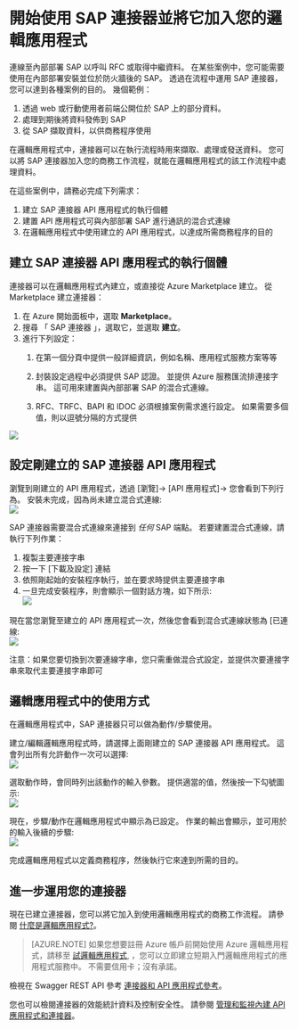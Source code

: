 <properties
   pageTitle="在 Logic Apps 中使用 SAP 連接器 | Microsoft Azure App Service"
   description="如何建立並設定 SAP 連接器或 API 應用程式，並在 Azure App Service 的邏輯應用程式中使用它"
   services="app-service\logic"
   documentationCenter=".net,nodejs,java"
   authors="harishkragarwal"
   manager="dwrede"
   editor=""/>

<tags
   ms.service="app-service-logic"
   ms.devlang="multiple"
   ms.topic="article"
   ms.tgt_pltfrm="na"
   ms.workload="integration"
   ms.date="11/30/2015"
   ms.author="sameerch"/>


# 開始使用 SAP 連接器並將它加入您的邏輯應用程式
連線至內部部署 SAP 以呼叫 RFC 或取得中繼資料。 在某些案例中，您可能需要使用在內部部署安裝並位於防火牆後的 SAP。 透過在流程中運用 SAP 連接器，您可以達到各種案例的目的。 幾個範例：  

1.  透過 web 或行動使用者前端公開位於 SAP 上的部分資料。
2.  處理到期後將資料發佈到 SAP
3.  從 SAP 擷取資料，以供商務程序使用

在邏輯應用程式中，連接器可以在執行流程時用來擷取、處理或發送資料。 您可以將 SAP 連接器加入您的商務工作流程，就能在邏輯應用程式的該工作流程中處理資料。 


在這些案例中，請務必完成下列需求：

1. 建立 SAP 連接器 API 應用程式的執行個體
2. 建置 API 應用程式可與內部部署 SAP 進行通訊的混合式連線
3. 在邏輯應用程式中使用建立的 API 應用程式，以達成所需商務程序的目的


## 建立 SAP 連接器 API 應用程式的執行個體 ##

連接器可以在邏輯應用程式內建立，或直接從 Azure Marketplace 建立。 從 Marketplace 建立連接器：  

1. 在 Azure 開始面板中，選取 **Marketplace**。
2. 搜尋 「 SAP 連接器 」，選取它，並選取 **建立**。
3. 進行下列設定：
    1. 在第一個分頁中提供一般詳細資訊，例如名稱、應用程式服務方案等等

    2. 封裝設定過程中必須提供 SAP 認證。 並提供 Azure 服務匯流排連接字串。 這可用來建置與內部部署 SAP 的混合式連線。 

    3. RFC、TRFC、BAPI 和 IDOC 必須根據案例需求進行設定。 如果需要多個值，則以逗號分隔的方式提供

![][1]  

## 設定剛建立的 SAP 連接器 API 應用程式 ##

瀏覽到剛建立的 API 應用程式，透過 [瀏覽]-> [API 應用程式]-> <Name of the API App just created> 您會看到下列行為。 安裝未完成，因為尚未建立混合式連線:  
![][2]

SAP 連接器需要混合式連線來連接到 *任何* SAP 端點。  若要建置混合式連線，請執行下列作業：

1. 複製主要連接字串
2. 按一下 [下載及設定] 連結
3. 依照剛起始的安裝程序執行，並在要求時提供主要連接字串
4. 一旦完成安裝程序，則會顯示一個對話方塊，如下所示:   
![][3]

現在當您瀏覽至建立的 API 應用程式一次，然後您會看到混合式連線狀態為 [已連線:  
![][4]

注意：如果您要切換到次要連線字串，您只需重做混合式設定，並提供次要連接字串來取代主要連接字串即可  

## 邏輯應用程式中的使用方式 ##

在邏輯應用程式中，SAP 連接器只可以做為動作/步驟使用。

建立/編輯邏輯應用程式時，請選擇上面剛建立的 SAP 連接器 API 應用程式。 這會列出所有允許動作一次可以選擇:  
![][5]

選取動作時，會同時列出該動作的輸入參數。 提供適當的值，然後按一下勾號圖示:  
![][6]

現在，步驟/動作在邏輯應用程式中顯示為已設定。 作業的輸出會顯示，並可用於的輸入後續的步驟:  
![][7]

完成邏輯應用程式以定義商務程序，然後執行它來達到所需的目的。  

## 進一步運用您的連接器
現在已建立連接器，您可以將它加入到使用邏輯應用程式的商務工作流程。 請參閱 [什麼是邏輯應用程式?](app-service-logic-what-are-logic-apps.md)。

>[AZURE.NOTE] 如果您想要註冊 Azure 帳戶前開始使用 Azure 邏輯應用程式，請移至 [試邏輯應用程式](https://tryappservice.azure.com/?appservice=logic), ，您可以立即建立短期入門邏輯應用程式的應用程式服務中。 不需要信用卡；沒有承諾。

檢視在 Swagger REST API 參考 [連接器和 API 應用程式參考](http://go.microsoft.com/fwlink/p/?LinkId=529766)。

您也可以檢閱連接器的效能統計資料及控制安全性。 請參閱 [管理和監視內建 API 應用程式和連接器](app-service-logic-monitor-your-connectors.md)。

<!--Image references-->
[1]: ./media/app-service-logic-connector-sap/Create.jpg
[2]: ./media/app-service-logic-connector-sap/BrowseSetupIncomplete.jpg
[3]: ./media/app-service-logic-connector-sap/HybridSetup.jpg
[4]: ./media/app-service-logic-connector-sap/BrowseSetupComplete.jpg
[5]: ./media/app-service-logic-connector-sap/LogicApp1.jpg
[6]: ./media/app-service-logic-connector-sap/LogicApp2.jpg
[7]: ./media/app-service-logic-connector-sap/LogicApp3.jpg

